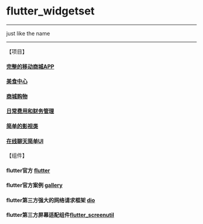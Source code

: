 # flutter_widgetset
<hr>
just like the name
<hr>

【项目】
#### [完整的移动商城APP](https://github.com/fxamar/FlyWebSite)
#### [美食中心](https://github.com/radensaleh/FoodHub-App)
#### [商城购物](https://github.com/Mansurisodev/online_shopping)
#### [日常费用和财务管理](https://github.com/MuriithiEric/task_management)
#### [简单的影视类](https://github.com/BenjaminMahmic/movies_app)
#### [在线聊天简单UI](https://github.com/swenes/chat_message_app_FLUTTER)

【组件】

#### flutter官方 [flutter](https://github.com/flutter/flutter)
#### flutter官方案例 [gallery](https://github.com/flutter/gallery)
#### flutter第三方强大的网络请求框架 [dio](https://github.com/flutterchina/dio)
#### flutter第三方屏幕适配组件[flutter_screenutil](https://github.com/OpenFlutter/flutter_screenutil)
